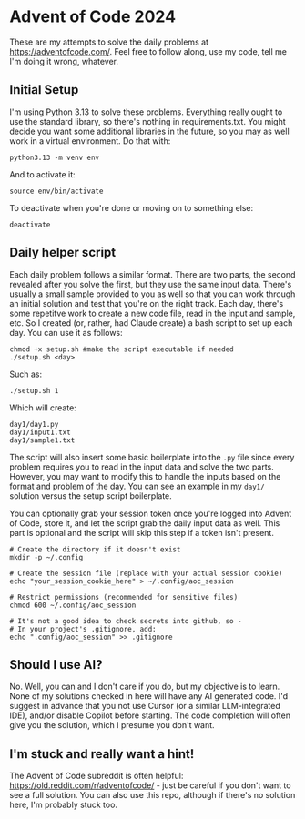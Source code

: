 # Advent of Code 2024

These are my attempts to solve the daily problems at https://adventofcode.com/. Feel free to follow along, use my code, tell me I'm doing it wrong, whatever.

## Initial Setup

I'm using Python 3.13 to solve these problems. Everything really ought to use the standard library, so there's nothing in requirements.txt. You might decide you want some additional libraries in the future, so you may as well work in a virtual environment. Do that with:

```
python3.13 -m venv env
```

And to activate it:

```
source env/bin/activate
```

To deactivate when you're done or moving on to something else:

```
deactivate
```

## Daily helper script

Each daily problem follows a similar format. There are two parts, the second revealed after you solve the first, but they use the same input data. There's usually a small sample provided to you as well so that you can work through an initial solution and test that you're on the right track. Each day, there's some repetitve work to create a new code file, read in the input and sample, etc. So I created (or, rather, had Claude create) a bash script to set up each day. You can use it as follows:

```
chmod +x setup.sh #make the script executable if needed
./setup.sh <day>
```

Such as:
```
./setup.sh 1
```

Which will create:
```
day1/day1.py
day1/input1.txt
day1/sample1.txt
```
The script will also insert some basic boilerplate into the `.py` file since every problem requires you to read in the input data and solve the two parts. However, you may want to modify this to handle the inputs based on the format and problem of the day. You can see an example in my `day1/` solution versus the setup script boilerplate.

You can optionally grab your session token once you're logged into Advent of Code, store it, and let the script grab the daily input data as well. This part is optional and the script will skip this step if a token isn't present.

```
# Create the directory if it doesn't exist
mkdir -p ~/.config

# Create the session file (replace with your actual session cookie)
echo "your_session_cookie_here" > ~/.config/aoc_session

# Restrict permissions (recommended for sensitive files)
chmod 600 ~/.config/aoc_session

# It's not a good idea to check secrets into github, so -
# In your project's .gitignore, add:
echo ".config/aoc_session" >> .gitignore
```


## Should I use AI?

No. Well, you can and I don't care if you do, but my objective is to learn. None of my solutions checked in here will have any AI generated code. I'd suggest in advance that you not use Cursor (or a similar LLM-integrated IDE), and/or disable Copilot before starting. The code completion will often give you the solution, which I presume you don't want.

## I'm stuck and really want a hint!

The Advent of Code subreddit is often helpful: https://old.reddit.com/r/adventofcode/ - just be careful if you don't want to see a full solution. You can also use this repo, although if there's no solution here, I'm probably stuck too.
